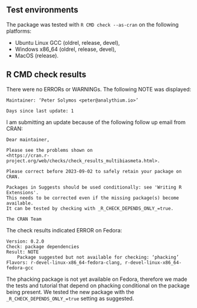 ## Test environments

The package was tested with `R CMD check --as-cran` on the following platforms:

* Ubuntu Linux GCC (oldrel, release, devel),
* Windows x86_64  (oldrel, release, devel),
* MacOS (release).

## R CMD check results


There were no ERRORs or WARNINGs. The following NOTE was displayed:

```
Maintainer: ‘Peter Solymos <peter@analythium.io>’

Days since last update: 1
```

I am submitting an update because of the following follow up email from CRAN:

```
Dear maintainer,

Please see the problems shown on
<https://cran.r-project.org/web/checks/check_results_multibiasmeta.html>.

Please correct before 2023-09-02 to safely retain your package on CRAN.

Packages in Suggests should be used conditionally: see 'Writing R Extensions'.
This needs to be corrected even if the missing package(s) become available.
It can be tested by checking with _R_CHECK_DEPENDS_ONLY_=true.

The CRAN Team
```

The check results indicated ERROR on Fedora:

```
Version: 0.2.0
Check: package dependencies
Result: NOTE
    Package suggested but not available for checking: ‘phacking’
Flavors: r-devel-linux-x86_64-fedora-clang, r-devel-linux-x86_64-fedora-gcc
```

The phacking package is not yet available on Fedora, therefore we made the tests and tutorial that depend on phacking conditional on the package being present. We tested the new package with the `_R_CHECK_DEPENDS_ONLY_=true` setting as suggested.

